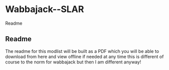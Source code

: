# Wabbajack--SLAR
Readme

## Readme 

The readme for this modlist will be built as a PDF which you will be able to download from here and view offline if needed at any time this is different of course to the norm for wabbajack but then I am different anyway!
